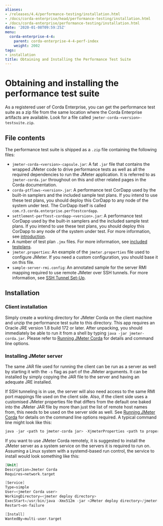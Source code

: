 ```yaml
---
aliases:
- /releases/4.4/performance-testing/installation.html
- /docs/corda-enterprise/head/performance-testing/installation.html
- /docs/corda-enterprise/performance-testing/installation.html
date: '2020-01-08T09:59:25Z'
menu:
  corda-enterprise-4-4:
    parent: corda-enterprise-4-4-perf-index
    weight: 2002
tags:
- installation
title: Obtaining and Installing the Performance Test Suite
---
```



# Obtaining and installing the performance test suite

As a registered user of Corda Enterprise, you can get the performance test suite as a zip file from the same location where the Corda
Enterprise artifacts are available. Look for a file called `jmeter-corda-<version>-testsuite.zip`.


## File contents

The performance test suite is shipped as a `.zip` file containing the following files:

* `jmeter-corda-<version>-capsule.jar`: A fat `.jar` file that contains the wrapped JMeter code to drive performance tests as well as all the required dependencies to run the JMeter application. It is referred to as `jmeter-corda.jar` throughout on this and other related pages in the Corda documentation.
* `corda-ptflows-<version>.jar`: A performance test CorDapp used by the built-in samplers and the included sample test plans. If you intend to use these test plans, you should deploy this CorDapp to any node of the system under test. The CorDapp itself is called `com.r3.corda.enterprise.perftestcordapp`.
* `settlement-perftest-cordapp-<version>.jar`: A performance test CorDapp used by the built-in samplers and the included sample test plans. If you intend to use these test plans, you should deploy this CorDapp to any node of the system under test. For more information, see [introduction](introduction.html#performance-test-cordapp).
* A number of test plan `.jmx` files. For more information, see [included testplans](../../../../../../en/platform/corda/4.4/enterprise/performance-testing/jmeter-testplans.html#included-testplans).
* `jmeter.properties`: An example of the `jmeter.properties` file used to configure JMeter. If you need a custom configuration, you should base it on this file.
* `sample-server-rmi.config`: An annotated sample for the server RMI mapping required to use remote JMeter over SSH tunnels. For more information, see [SSH Tunnel Set-Up](running-jmeter-corda.html#ssh-tunnel).


## Installation


### Client installation

Simply create a working directory for JMeter Corda on the client machine and unzip the performance test suite to this
directory. This app requires an Oracle JRE version 1.8 build 172 or later. After unpacking,
you should immediately be able to run it from a shell by typing `java -jar jmeter-corda.jar`. Please refer to
[Running JMeter Corda](running-jmeter-corda.md) for details and command line options.



### Installing JMeter server

The same JAR file used for running the client can be run as a server as well by starting it with the `-s` flag as part
of the JMeter arguments. It can be installed by simply copying the JAR file to the server and having an adequate JRE
installed.

If SSH tunneling is in use, the server will also need access to the same RMI port mappings file used on the client side.
Also, if the client side uses a customised JMeter properties file that differs from the default one baked into the JMeter
JAR file by more than just the
list of remote host names from, this needs to be used on the server side as well. See [Running JMeter Corda](running-jmeter-corda.md)
for details on the command line options required. A typical command line might look like this:

```kotlin
java -jar <path to jmeter-corda jar> -XjmeterProperties <path to properties file> -XserverRmiMappings <path to RMI mappings file> -- -s
```

If you want to use JMeter Corda remotely, it is suggested to install the JMeter server as a system service on the servers
it is required to run on. Assuming a Linux system with a systemd-based run control, the service to install would look
something like this:

```kotlin
[Unit]
Description=Jmeter Corda
Requires=network.target

[Service]
Type=simple
User=<jmeter Corda user>
WorkingDirectory=<jmeter deploy directory>
ExecStart=/usr/bin/java -Xmx512m -jar <JMeter deploy directory>/jmeter-corda.jar -XjmeterProperties <path to properties file> -XserverRmiMappings <path to RMI mappings file> -- -s
Restart=on-failure

[Install]
WantedBy=multi-user.target
```
